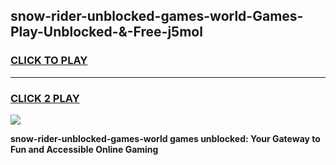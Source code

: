 
## snow-rider-unblocked-games-world-Games-Play-Unblocked-&-Free-j5mol
<h3>
<a href="https://premium76.site?title=snow-rider-unblocked-games-world&ref=24A">CLICK TO PLAY</a></h3>
<hr>

<h3>
<a href="https://premium76.site?title=snow-rider-unblocked-games-world&ref=24A">CLICK 2 PLAY</a>
  
</h3>

<a href="https://premium76.site?title=snow-rider-unblocked-games-world&ref=24A"><img src="https://clearcache.store/games.png"></a>


**snow-rider-unblocked-games-world games unblocked: Your Gateway to Fun and Accessible Online Gaming**
